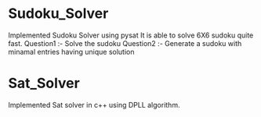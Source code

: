# Sudoku_Solver
Implemented Sudoku Solver using pysat It is able to solve 6X6 sudoku quite fast.
Question1 :- Solve the sudoku 
Question2 :- Generate a sudoku with minamal entries having unique solution

# Sat_Solver
Implemented Sat solver in c++ using DPLL algorithm.


